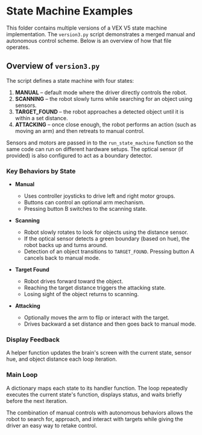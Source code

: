 # State Machine Examples

This folder contains multiple versions of a VEX V5 state machine implementation. The `version3.py` script demonstrates a merged manual and autonomous control scheme. Below is an overview of how that file operates.

## Overview of `version3.py`

The script defines a state machine with four states:

1. **MANUAL** – default mode where the driver directly controls the robot.
2. **SCANNING** – the robot slowly turns while searching for an object using sensors.
3. **TARGET_FOUND** – the robot approaches a detected object until it is within a set distance.
4. **ATTACKING** – once close enough, the robot performs an action (such as moving an arm) and then retreats to manual control.

Sensors and motors are passed in to the `run_state_machine` function so the same code can run on different hardware setups. The optical sensor (if provided) is also configured to act as a boundary detector.

### Key Behaviors by State

- **Manual**
  - Uses controller joysticks to drive left and right motor groups.
  - Buttons can control an optional arm mechanism.
  - Pressing button B switches to the scanning state.

- **Scanning**
  - Robot slowly rotates to look for objects using the distance sensor.
  - If the optical sensor detects a green boundary (based on hue), the robot backs up and turns around.
  - Detection of an object transitions to `TARGET_FOUND`. Pressing button A cancels back to manual mode.

- **Target Found**
  - Robot drives forward toward the object.
  - Reaching the target distance triggers the attacking state.
  - Losing sight of the object returns to scanning.

- **Attacking**
  - Optionally moves the arm to flip or interact with the target.
  - Drives backward a set distance and then goes back to manual mode.

### Display Feedback

A helper function updates the brain's screen with the current state, sensor hue, and object distance each loop iteration.

### Main Loop

A dictionary maps each state to its handler function. The loop repeatedly executes the current state's function, displays status, and waits briefly before the next iteration.

The combination of manual controls with autonomous behaviors allows the robot to search for, approach, and interact with targets while giving the driver an easy way to retake control.

